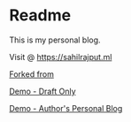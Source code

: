 # Readme

This is my personal blog.

Visit @ https://sahilrajput.ml

[Forked from](https://github.com/vercel/next.js/tree/canary/examples/blog)

[Demo - Draft Only](https://demo.vercel.blog/)

[Demo - Author's Personal Blog](https://shud.in/)
